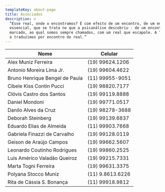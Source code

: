 ```yaml
---
templateKey: about-page
title: Associados
description: >
  “Esse real, onde o encontramos? É com efeito de um encontro, de um encontro
  essencial, que se trata no que a psicanálise descobriu - de um encontro
  marcado, ao qual somos sempre chamados, com um real que escapole. A Týkhe, nós
  a traduzimos por encontro do real.”
---
```

| Nome                           | Celular          |
| ------------------------------ | ---------------- |
| Alex Muniz Ferreira            | (19) 99624.1206  |
| Antonio Moreira Lima Jr.       | (19) 99604.4622  |
| Bruno Henrique Bengel de Paula | (11) 99955-9051  |
| Cibele Kiss Contin Pucci       | (19) 98820.7177  |
| Clóvis Castro dos Santos       | (19) 99119.8888  |
| Daniel Mondoni                 | (19) 99771.0517  |
| Danilo Alves da Cruz           | (19) 98278-3688  |
| Deborah Steinberg              | (19) 99139.6837  |
| Eduardo Elias de Almeida       | (11) 99903.7668  |
| Gabriela Finazzi de Carvalho   | (19) 99128.0119  |
| Geison de Araújo Campos        | (19) 99662.5607  |
| Leonardo Coutinho Rodrigues    | (19) 99860.2525  |
| Luís Américo Valadão Queiroz   | (19) 99215.7331  |
| Marta Togni Ferreira           | (19) 99631.3375  |
| Polyana Stocco Muniz           | (11) 9.8613.6226 |
| Rita de Cássia S. Bonança      | (11) 99918.9812  |
